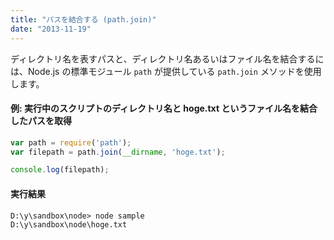 ```yaml
---
title: "パスを結合する (path.join)"
date: "2013-11-19"
---
```


ディレクトリ名を表すパスと、ディレクトリ名あるいはファイル名を結合するには、Node.js の標準モジュール `path` が提供している `path.join` メソッドを使用します。

#### 例: 実行中のスクリプトのディレクトリ名と hoge.txt というファイル名を結合したパスを取得

```javascript
var path = require('path');
var filepath = path.join(__dirname, 'hoge.txt');

console.log(filepath);
```

#### 実行結果

```
D:\y\sandbox\node> node sample
D:\y\sandbox\node\hoge.txt
```

